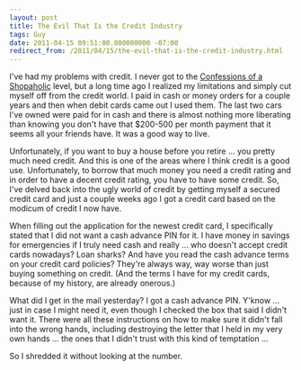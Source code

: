 ```yaml
---
layout: post
title: The Evil That Is the Credit Industry
tags: Guy
date: 2011-04-15 09:51:00.000000000 -07:00
redirect_from: /2011/04/15/the-evil-that-is-the-credit-industry.html
---
```


I've had my problems with credit.  I never got to the [Confessions of a Shopaholic](http://www.imdb.com/title/tt1093908/) level, but a long time ago I realized my limitations and simply cut myself off from the credit world.  I paid in cash or money orders for a couple years and then when debit cards came out I used them.  The last two cars I've owned were paid for in cash and there is almost nothing more liberating than knowing you don't have that $200-500 per month payment that it seems all your friends have.  It was a good way to live.

Unfortunately, if you want to buy a house before you retire ... you pretty much need credit.  And this is one of the areas where I think credit is a good use.  Unfortunately, to borrow that much money you need a credit rating and in order to have a decent credit rating, you have to have some credit.  So, I've delved back into the ugly world of credit by getting myself a secured credit card and just a couple weeks ago I got a credit card based on the modicum of credit I now have.

When filling out the application for the newest credit card, I specifically stated that I did not want a cash advance PIN for it.  I have money in savings for emergencies if I truly need cash and really ... who doesn't accept credit cards nowadays?  Loan sharks?  And have you read the cash advance terms on your credit card policies?  They're always way, way worse than just buying something on credit.  (And the terms I have for my credit cards, because of my history, are already onerous.)

What did I get in the mail yesterday?  I got a cash advance PIN.  Y'know ... just in case I might need it, even though I checked the box that said I didn't want it.  There were all these instructions on how to make sure it didn't fall into the wrong hands, including destroying the letter that I held in my very own hands ... the ones that I didn't trust with this kind of temptation ...

So I shredded it without looking at the number.
